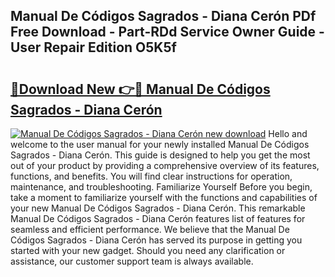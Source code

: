 ## Manual De Códigos Sagrados - Diana Cerón PDf Free Download - Part-RDd Service Owner Guide - User Repair Edition O5K5f

# <h2><a href="http://bc39229.oget.top/?id=Manual+De+C%c3%b3digos+Sagrados+-+Diana+Cer%c3%b3n">🔗Download New 👉🔴 Manual De Códigos Sagrados - Diana Cerón</a></h2>

[![Manual De Códigos Sagrados - Diana Cerón new download](https://i.imgur.com/5g1atiW.png)](http://bc39229.oget.top/?id=Manual+De+C%c3%b3digos+Sagrados+-+Diana+Cer%c3%b3n)
Hello and welcome to the user manual for your newly installed Manual De Códigos Sagrados - Diana Cerón. This guide is designed to help you get the most out of your product by providing a comprehensive overview of its features, functions, and benefits. You will find clear instructions for operation, maintenance, and troubleshooting. Familiarize Yourself Before you begin, take a moment to familiarize yourself with the functions and capabilities of your new Manual De Códigos Sagrados - Diana Cerón. This remarkable Manual De Códigos Sagrados - Diana Cerón features list of features for seamless and efficient performance. We believe that the Manual De Códigos Sagrados - Diana Cerón has served its purpose in getting you started with your new gadget. Should you need any clarification or assistance, our customer support team is always available.

